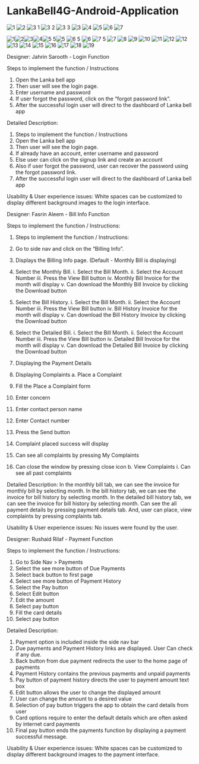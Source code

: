# LankaBell4G-Android-Application


![1](https://user-images.githubusercontent.com/38991771/78347015-762ab300-75bd-11ea-8235-4fe7ad6bcc0a.jpg)
![2](https://user-images.githubusercontent.com/38991771/78347019-775be000-75bd-11ea-815b-ae81e4c66dc4.jpg)
![3 1](https://user-images.githubusercontent.com/38991771/78347444-21d40300-75be-11ea-8ace-07f9a6bd2ac1.jpg)
![3 2](https://user-images.githubusercontent.com/38991771/78347024-7925a380-75bd-11ea-8611-ee5e9bd61c5c.jpg)
![3 3](https://user-images.githubusercontent.com/38991771/78346903-58f5e480-75bd-11ea-9f40-98a24ef29795.jpg)
![3](https://user-images.githubusercontent.com/38991771/78346925-5e532f00-75bd-11ea-839f-1446e844549b.jpg)
![4](https://user-images.githubusercontent.com/38991771/78346944-61e6b600-75bd-11ea-8c29-ec9ac9a168c6.jpg)
![5](https://user-images.githubusercontent.com/38991771/78346958-67440080-75bd-11ea-8782-63a8cdeb5371.jpg)
![6](https://user-images.githubusercontent.com/38991771/78347009-74f98600-75bd-11ea-8329-7f7b815840f6.jpg)
![7](https://user-images.githubusercontent.com/38991771/78347013-75921c80-75bd-11ea-921b-088828935d78.jpg)

![1](https://user-images.githubusercontent.com/38991771/66250270-1e220980-e75e-11e9-8843-b07f0163dc67.jpeg)![2](https://user-images.githubusercontent.com/38991771/66250272-237f5400-e75e-11e9-930e-a0f5061ef855.jpeg)![3](https://user-images.githubusercontent.com/38991771/66250273-2712db00-e75e-11e9-9d03-808103f666c8.jpeg)![4](https://user-images.githubusercontent.com/38991771/66250276-29753500-e75e-11e9-9061-bc85a8b650c7.jpeg)![5 5](https://user-images.githubusercontent.com/38991771/66250279-2c702580-e75e-11e9-98fc-04615fe3f933.jpeg)![5](https://user-images.githubusercontent.com/38991771/66250280-2ed27f80-e75e-11e9-8371-ba8091d8a9a1.jpeg)
![6 5](https://user-images.githubusercontent.com/38991771/66250283-34c86080-e75e-11e9-9660-9eee7d1c0131.jpeg)
![6](https://user-images.githubusercontent.com/38991771/66250284-37c35100-e75e-11e9-89c1-3a5423e3b8a2.jpeg)
![7 5](https://user-images.githubusercontent.com/38991771/66250285-3abe4180-e75e-11e9-89f6-57e6482116a1.jpeg)
![7](https://user-images.githubusercontent.com/38991771/66250287-3d209b80-e75e-11e9-9edd-83e06fcdbbf7.jpeg)
![8](https://user-images.githubusercontent.com/38991771/66250288-401b8c00-e75e-11e9-9d9f-c45247b685e3.jpeg)
![9](https://user-images.githubusercontent.com/38991771/66250289-43167c80-e75e-11e9-8f4e-badeaa1a857e.jpeg)
![10](https://user-images.githubusercontent.com/38991771/66250292-47429a00-e75e-11e9-807b-ff641ba03f3d.jpeg)
![11](https://user-images.githubusercontent.com/38991771/66250294-4a3d8a80-e75e-11e9-874b-33e5fd44162f.jpeg)
![12](https://user-images.githubusercontent.com/38991771/66250309-8bce3580-e75e-11e9-97d3-134d3f3c2adb.jpeg)
![12](https://user-images.githubusercontent.com/38991771/66250355-4827fb80-e75f-11e9-80b1-ad92673f128d.jpeg)
![13](https://user-images.githubusercontent.com/38991771/66250356-4d854600-e75f-11e9-96e9-3d6ed8026c1a.jpeg)
![14](https://user-images.githubusercontent.com/38991771/66250360-5118cd00-e75f-11e9-94fb-5c9367d957ec.jpeg)
![15](https://user-images.githubusercontent.com/38991771/66250362-537b2700-e75f-11e9-858a-6a3b2c2837cd.jpeg)
![16](https://user-images.githubusercontent.com/38991771/66250363-5544ea80-e75f-11e9-9da0-dd7d52578629.jpeg)
![17](https://user-images.githubusercontent.com/38991771/66250364-570eae00-e75f-11e9-874a-7bccb77daf2e.jpeg)
![18](https://user-images.githubusercontent.com/38991771/66250365-59710800-e75f-11e9-9cf3-c1e3147519fd.jpeg)
![19](https://user-images.githubusercontent.com/38991771/66250367-5b3acb80-e75f-11e9-95ef-46cdeeb6e702.jpeg)





Designer:	Jahrin Sarooth - 
Login Function

Steps to implement the function / Instructions
1.	Open the Lanka bell app
2.	Then user will see the login page.
3.	Enter username and password
4.	If user forgot the password, click on the “forgot password link”.
5.	After the successful login user will direct to the dashboard of Lanka bell app
 
Detailed Description: 
1.	Steps to implement the function / Instructions
2.	Open the Lanka bell app
3.	Then user will see the login page.
4.	If already have an account, enter username and password
5.	Else user can click on the signup link and create an account
6.	Also if user forgot the password, user can recover the password using the forgot password link.
7.	After the successful login user will direct to the dashboard of Lanka bell app

Usability & User experience issues: 
White spaces can be customized to display different background images to the login interface.




Designer:	Fasrin Aleem - 
Bill Info Function

Steps to implement the function / Instructions: 

1.	Steps to implement the function / Instructions: 
2.	Go to side nav and click on the “Billing Info”.
3.	Displays the Billing Info page. (Default - Monthly Bill is displaying)

1.	Select the Monthly Bill.
i.	Select the Bill Month.
ii.	Select the Account Number
iii.	Press the View Bill button
iv.	Monthly Bill Invoice for the month will display
v.	Can download the Monthly Bill Invoice by clicking the Download button
2.	Select the Bill History.
i.	Select the Bill Month.
ii.	Select the Account Number
iii.	Press the View Bill button
iv.	Bill History Invoice for the month will display
v.	Can download the Bill History Invoice by clicking the Download button
3.	Select the Detailed Bill.
i.	Select the Bill Month.
ii.	Select the Account Number
iii.	Press the View Bill button
iv.	Detailed Bill Invoice for the month will display
v.	Can download the Detailed Bill Invoice by clicking the Download button

4.	Displaying the Payment Details
5.	Displaying Complaints
a.	Place a Complaint
6.	Fill the Place a Complaint form
1.	Enter concern
2.	Enter contact person name
3.	Enter Contact number
4.	Press the Send button
5.	Complaint placed success will display
6.	Can see all complaints by pressing My Complaints
7.	Can close the window by pressing close icon
b.	View Complaints
i.	Can see all past complaints

Detailed Description: 
	In the monthly bill tab, we can see the invoice for monthly bill by selecting month. In the bill history tab, we can see the invoice for bill history by selecting month. In the detailed bill history tab, we can see the invoice for bill history by selecting month. Can see the all payment details by pressing payment details tab. And, user can place, view complaints by pressing complaints tab.

Usability & User experience issues: 
	No issues were found by the user.


Designer:	Rushaid Rilaf - 
Payment Function

Steps to implement the function / Instructions: 
1.	Go to Side Nav > Payments
2.	Select the see more button of Due Payments
3.	Select back button to first page
4.	Select see more button of Payment History
5.	Select the Pay button 
6.	Select Edit button 
7.	Edit the amount
8.	Select pay button 
9.	Fill the card details
10.	Select pay button

Detailed Description: 
1.	Payment option is included inside the side nav bar
2.	Due payments and Payment History links are displayed. User Can check if any due.
3.	Back button from due payment redirects the user to the home page of payments
4.	Payment History contains the previous payments and unpaid payments
5.	Pay button of payment history directs the user to payment amount text box
6.	Edit button allows the user to change the displayed amount 
7.	User can change the amount to a desired value
8.	Selection of pay button triggers the app to obtain the card details from user
9.	Card options require to enter the default details which are often asked by internet card payments
10.	Final pay button ends the payments function by displaying a payment successful message.


Usability & User experience issues: 
White spaces can be customized to display different background images to the payment interface.
